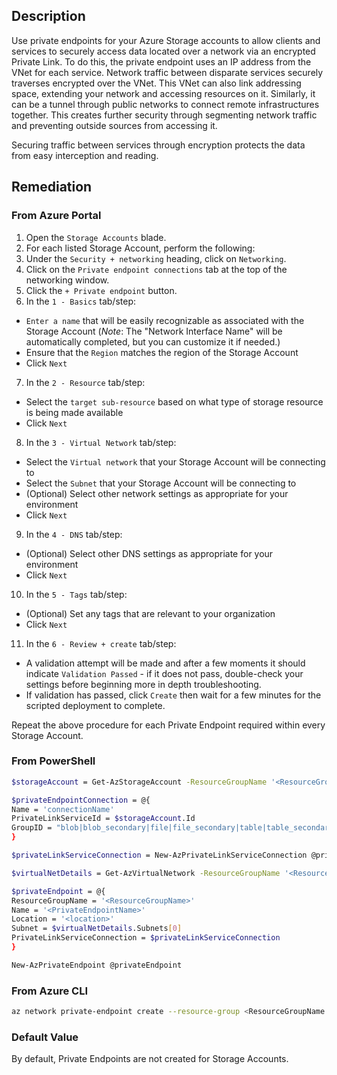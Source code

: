 ## Description

Use private endpoints for your Azure Storage accounts to allow clients and services to securely access data located over a network via an encrypted Private Link. To do this, the private endpoint uses an IP address from the VNet for each service. Network traffic between disparate services securely traverses encrypted over the VNet. This VNet can also link addressing space, extending your network and accessing resources on it. Similarly, it can be a tunnel through public networks to connect remote infrastructures together. This creates further security through segmenting network traffic and preventing outside sources from accessing it.

Securing traffic between services through encryption protects the data from easy interception and reading.

## Remediation

### From Azure Portal

1. Open the `Storage Accounts` blade.
2. For each listed Storage Account, perform the following:
3. Under the `Security + networking` heading, click on `Networking`.
4. Click on the `Private endpoint connections` tab at the top of the networking window.
5. Click the `+ Private endpoint` button.
6. In the `1 - Basics` tab/step:
 - `Enter a name` that will be easily recognizable as associated with the Storage Account (*Note*: The "Network Interface Name" will be automatically completed, but you can customize it if needed.)
 - Ensure that the `Region` matches the region of the Storage Account
 - Click `Next`
7. In the `2 - Resource` tab/step:
 - Select the `target sub-resource` based on what type of storage resource is being made available
 - Click `Next`
8. In the `3 - Virtual Network` tab/step:
 - Select the `Virtual network` that your Storage Account will be connecting to
 - Select the `Subnet` that your Storage Account will be connecting to
 - (Optional) Select other network settings as appropriate for your environment
 - Click `Next`
9. In the `4 - DNS` tab/step:
 - (Optional) Select other DNS settings as appropriate for your environment
 - Click `Next`
10. In the `5 - Tags` tab/step:
 - (Optional) Set any tags that are relevant to your organization
 - Click `Next`
11. In the `6 - Review + create` tab/step:
 - A validation attempt will be made and after a few moments it should indicate `Validation Passed` - if it does not pass, double-check your settings before beginning more in depth troubleshooting.
 - If validation has passed, click `Create` then wait for a few minutes for the scripted deployment to complete.

Repeat the above procedure for each Private Endpoint required within every Storage Account.

### From PowerShell

```bash
$storageAccount = Get-AzStorageAccount -ResourceGroupName '<ResourceGroupName>' -Name '<storageaccountname>'

$privateEndpointConnection = @{
Name = 'connectionName'
PrivateLinkServiceId = $storageAccount.Id
GroupID = "blob|blob_secondary|file|file_secondary|table|table_secondary|queue|queue_secondary|web|web_secondary|dfs|dfs_secondary"
}

$privateLinkServiceConnection = New-AzPrivateLinkServiceConnection @privateEndpointConnection

$virtualNetDetails = Get-AzVirtualNetwork -ResourceGroupName '<ResourceGroupName>' -Name '<name>'

$privateEndpoint = @{
ResourceGroupName = '<ResourceGroupName>'
Name = '<PrivateEndpointName>'
Location = '<location>'
Subnet = $virtualNetDetails.Subnets[0]
PrivateLinkServiceConnection = $privateLinkServiceConnection
}

New-AzPrivateEndpoint @privateEndpoint
```

### From Azure CLI

```bash
az network private-endpoint create --resource-group <ResourceGroupName --location <location> --name <private endpoint name> --vnet-name <VNET Name> --subnet <subnet name> --private-connection-resource-id <storage account ID> --connection-name <private link service connection name> --group-id <blob|blob_secondary|file|file_secondary|table|table_secondary|queue|queue_secondary|web|web_secondary|dfs|dfs_secondary>
```

### Default Value

By default, Private Endpoints are not created for Storage Accounts.
